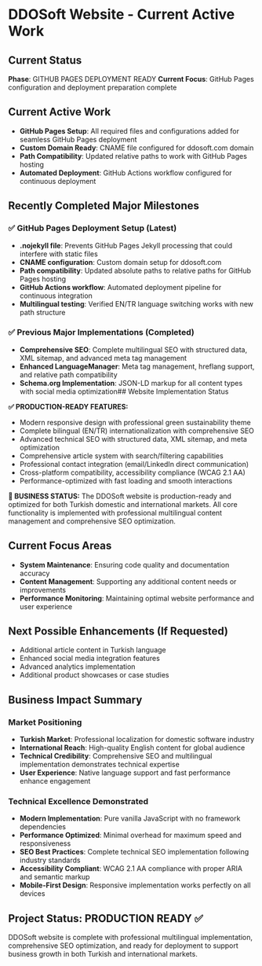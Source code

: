 # DDOSoft Website - Current Active Work

## Current Status
**Phase**: GITHUB PAGES DEPLOYMENT READY
**Current Focus**: GitHub Pages configuration and deployment preparation complete

## Current Active Work
- **GitHub Pages Setup**: All required files and configurations added for seamless GitHub Pages deployment
- **Custom Domain Ready**: CNAME file configured for ddosoft.com domain
- **Path Compatibility**: Updated relative paths to work with GitHub Pages hosting
- **Automated Deployment**: GitHub Actions workflow configured for continuous deployment

## Recently Completed Major Milestones

### ✅ GitHub Pages Deployment Setup (Latest)
- **.nojekyll file**: Prevents GitHub Pages Jekyll processing that could interfere with static files
- **CNAME configuration**: Custom domain setup for ddosoft.com 
- **Path compatibility**: Updated absolute paths to relative paths for GitHub Pages hosting
- **GitHub Actions workflow**: Automated deployment pipeline for continuous integration
- **Multilingual testing**: Verified EN/TR language switching works with new path structure

### ✅ Previous Major Implementations (Completed)
- **Comprehensive SEO**: Complete multilingual SEO with structured data, XML sitemap, and advanced meta tag management
- **Enhanced LanguageManager**: Meta tag management, hreflang support, and relative path compatibility
- **Schema.org Implementation**: JSON-LD markup for all content types with social media optimization## Website Implementation Status

**✅ PRODUCTION-READY FEATURES:**
- Modern responsive design with professional green sustainability theme
- Complete bilingual (EN/TR) internationalization with comprehensive SEO
- Advanced technical SEO with structured data, XML sitemap, and meta optimization
- Comprehensive article system with search/filtering capabilities
- Professional contact integration (email/LinkedIn direct communication)
- Cross-platform compatibility, accessibility compliance (WCAG 2.1 AA)
- Performance-optimized with fast loading and smooth interactions

**🎯 BUSINESS STATUS:**
The DDOSoft website is production-ready and optimized for both Turkish domestic and international markets. All core functionality is implemented with professional multilingual content management and comprehensive SEO optimization.

## Current Focus Areas
- **System Maintenance**: Ensuring code quality and documentation accuracy
- **Content Management**: Supporting any additional content needs or improvements
- **Performance Monitoring**: Maintaining optimal website performance and user experience

## Next Possible Enhancements (If Requested)
- Additional article content in Turkish language
- Enhanced social media integration features
- Advanced analytics implementation
- Additional product showcases or case studies
## Business Impact Summary

### Market Positioning
- **Turkish Market**: Professional localization for domestic software industry
- **International Reach**: High-quality English content for global audience
- **Technical Credibility**: Comprehensive SEO and multilingual implementation demonstrates technical expertise
- **User Experience**: Native language support and fast performance enhance engagement

### Technical Excellence Demonstrated
- **Modern Implementation**: Pure vanilla JavaScript with no framework dependencies
- **Performance Optimized**: Minimal overhead for maximum speed and responsiveness
- **SEO Best Practices**: Complete technical SEO implementation following industry standards
- **Accessibility Compliant**: WCAG 2.1 AA compliance with proper ARIA and semantic markup
- **Mobile-First Design**: Responsive implementation works perfectly on all devices

## Project Status: PRODUCTION READY ✅
DDOSoft website is complete with professional multilingual implementation, comprehensive SEO optimization, and ready for deployment to support business growth in both Turkish and international markets.